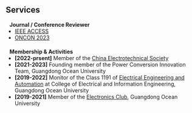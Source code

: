 ## Services
<!-- 
<h4 style="margin:0 10px 0;">Conference Reviewers</h4>

<ul style="margin:0 0 5px;">
  <li><a href="http://cvpr2023.thecvf.com/"><autocolor>IEEE/CVF Conference on Computer Vision and Pattern Recognition (CVPR) 2021-2023</autocolor></a></li>
  <li><a href="http://iccv2021.thecvf.com/"><autocolor>IEEE/CVF International Conference on Computer Vision (ICCV) 2021</autocolor></a></li>
  <li><a href="https://eccv2022.ecva.net/"><autocolor>European Conference on Computer Vision (ECCV) 2022</autocolor></a></li>
</ul> -->

<h4 style="margin:0 10px 0;">Journal / Conference Reviewer</h4>

<ul style="margin:0 0 20px;">
  <li><a href="https://ieeeaccess.ieee.org/" target="_blank"> IEEE ACCESS</a></li>
  <li><a href="https://iten.ieee-ies.org/past-events/2023/2023-oncon-the-2nd-ieee-industrial-electronics-society-annual-online-conference/" target="_blank"> ONCON 2023</a></li>
</ul>

<h4 style="margin:0 10px 0;">Membership & Activities</h4>

<ul style="margin:0 0 20px;">
  <li><strong>[2022-prsent]</strong> Member of the <a href="https://www.ces.org.cn/" target="_blank"> China Electrotechnical Society</a></li>
  <li><strong>[2021-2023]</strong> Founding member of the Power Conversion Innovation Team, Guangdong Ocean University</li>
  <li><strong>[2019-2022]</strong> Monitor of the Class 1191 of <a href="https://jwc.gdou.edu.cn/info/1214/6508.htm" target="_blank"> Electrical Engineering and Automation</a> at College of Electrical and Information Engineering, Guangdong Ocean University</li>
  <li><strong>[2019-2021]</strong> Member of the <a href="https://sl.gdou.edu.cn/info/1004/1062.htm" target="_blank"> Electronics Club</a>, Guangdong Ocean University</li>

</ul>
